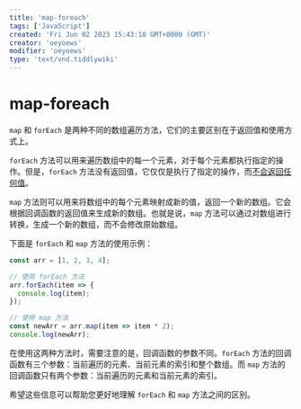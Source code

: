 ```yaml
---
title: 'map-foreach'
tags: ['JavaScript']
created: 'Fri Jun 02 2023 15:43:18 GMT+0000 (GMT)'
creator: 'oeyoews'
modifier: 'oeyoews'
type: 'text/vnd.tiddlywiki'
---
```


# map-foreach

`map` 和 `forEach` 是两种不同的数组遍历方法，它们的主要区别在于返回值和使用方式上。

`forEach` 方法可以用来遍历数组中的每一个元素，对于每个元素都执行指定的操作。但是，`forEach` 方法没有返回值，它仅仅是执行了指定的操作，而<u>不会返回任何值</u>。

`map` 方法则可以用来将数组中的每个元素映射成新的值，返回一个新的数组。它会根据回调函数的返回值来生成新的数组。也就是说，`map` 方法可以通过对数组进行转换，生成一个新的数组，而不会修改原始数组。

下面是 `forEach` 和 `map` 方法的使用示例：

```js
const arr = [1, 2, 3, 4];

// 使用 forEach 方法
arr.forEach(item => {
  console.log(item);
});

// 使用 map 方法
const newArr = arr.map(item => item * 2);
console.log(newArr);
```

在使用这两种方法时，需要注意的是，回调函数的参数不同。`forEach` 方法的回调函数有三个参数：当前遍历的元素、当前元素的索引和整个数组。而 `map` 方法的回调函数只有两个参数：当前遍历的元素和当前元素的索引。

希望这些信息可以帮助您更好地理解 `forEach` 和 `map` 方法之间的区别。
